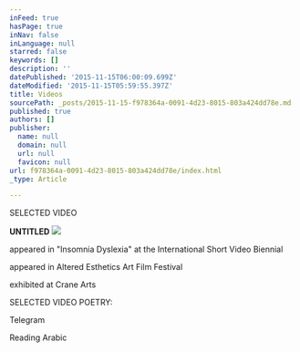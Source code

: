 ```yaml
---
inFeed: true
hasPage: true
inNav: false
inLanguage: null
starred: false
keywords: []
description: ''
datePublished: '2015-11-15T06:00:09.699Z'
dateModified: '2015-11-15T05:59:55.397Z'
title: Videos
sourcePath: _posts/2015-11-15-f978364a-0091-4d23-8015-803a424dd78e.md
published: true
authors: []
publisher:
  name: null
  domain: null
  url: null
  favicon: null
url: f978364a-0091-4d23-8015-803a424dd78e/index.html
_type: Article

---
```

SELECTED VIDEO

**UNTITLED**
![](https://the-grid-user-content.s3-us-west-2.amazonaws.com/63ea9cfb-919c-4e31-9a4f-22498f09288c.jpg)

appeared in "Insomnia Dyslexia" at the International Short Video Biennial

appeared in Altered Esthetics Art Film Festival

exhibited at Crane Arts

SELECTED VIDEO POETRY:

Telegram

Reading Arabic